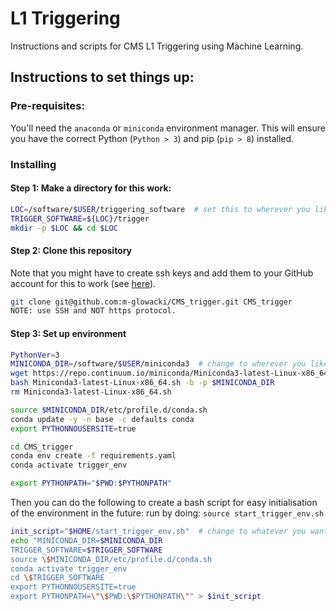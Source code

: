 # L1 Triggering

Instructions and scripts for CMS L1 Triggering using Machine Learning.

## Instructions to set things up:

### Pre-requisites:

You'll need the `anaconda` or `miniconda` environment manager. This will ensure you have the correct Python (`Python > 3`) and pip (`pip > 8`) installed.

### Installing

#### Step 1: Make a directory for this work:

```bash
LOC=/software/$USER/triggering_software  # set this to wherever you like
TRIGGER_SOFTWARE=${LOC}/trigger
mkdir -p $LOC && cd $LOC
```

#### Step 2: Clone this repository

Note that you might have to create ssh keys and add them to your GitHub account for this to work (see [here](https://docs.github.com/en/github/authenticating-to-github/connecting-to-github-with-ssh)).

```bash
git clone git@github.com:m-glowacki/CMS_trigger.git CMS_trigger
NOTE: use SSH and NOT https protocol.
```

#### Step 3: Set up environment

```bash
PythonVer=3  
MINICONDA_DIR=/software/$USER/miniconda3  # change to wherever you like 
wget https://repo.continuum.io/miniconda/Miniconda3-latest-Linux-x86_64.sh
bash Miniconda3-latest-Linux-x86_64.sh -b -p $MINICONDA_DIR
rm Miniconda3-latest-Linux-x86_64.sh

source $MINICONDA_DIR/etc/profile.d/conda.sh
conda update -y -n base -c defaults conda
export PYTHONNOUSERSITE=true

cd CMS_trigger
conda env create -f requirements.yaml
conda activate trigger_env

export PYTHONPATH="$PWD:$PYTHONPATH"
```

Then you can do the following to create a bash script for easy initialisation of the environment in the future:
run by doing: `source start_trigger_env.sh`

```bash
init_script="$HOME/start_trigger_env.sh"  # change to whatever you want
echo "MINICONDA_DIR=$MINICONDA_DIR
TRIGGER_SOFTWARE=$TRIGGER_SOFTWARE
source \$MINICONDA_DIR/etc/profile.d/conda.sh
conda activate trigger_env
cd \$TRIGGER_SOFTWARE
export PYTHONNOUSERSITE=true
export PYTHONPATH=\"\$PWD:\$PYTHONPATH\"" > $init_script
```
